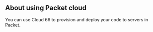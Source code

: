 <!-- usedin: [ _legacy_docker/deployment] - post: -->


## About using Packet cloud

You can use Cloud 66 to provision and deploy your code to servers in [Packet](https://www.packet.net/).

